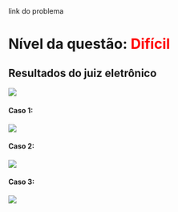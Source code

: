 ## 

link do problema

# Nível da questão:  <span style="color: red;">Difícil</span>

## Resultados do juiz eletrônico
![](/Grafos2/Assets/Question2dificil_solucao.png)


#### Caso 1:
![](/Grafos2/Assets/result_dificil1.png)

#### Caso 2:
![](/Grafos2/Assets/Question2dificil_case2.png)

#### Caso 3:
![](/Grafos2/Assets/Question2dificil_case3.png)
